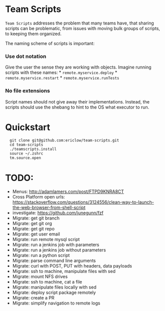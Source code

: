 # Team Scripts
`Team Scripts` addresses the problem that many teams have, that sharing scripts can be problematic, from issues with moving bulk groups of scripts, to keeping them organized.

The naming scheme of scripts is important:

### Use dot notation 
Give the user the sense they are working with objects.  Imagine running scripts with these names: 
    * `remote.myservice.deploy`
    * `remote.myservice.restart`
    * `remote.myservice.runTests`

### No file extensions
Script names should not give away their implementations.  Instead, the scripts should use the shebang to hint to the OS what executor to run.

# Quickstart

```
  git clone git@github.com:ericlow/team-scripts.git
  cd team-scripts
  ./teamscripts.install
  source ~/.zshrc
  tm.source.open
```




# TODO: 
  * Menus: http://adamlamers.com/post/FTPD9KNRA8CT
  * Cross Platform open urls: https://stackoverflow.com/questions/3124556/clean-way-to-launch-the-web-browser-from-shell-script
  * investigate: https://github.com/junegunn/fzf
  * Migrate: get git branch
  * Migrate: get git org
  * Migrate: get git repo
  * Migrate: get user email
  * Migrate: run remote mysql script
  * Migrate: run a jenkins job with parameters
  * Migrate: run a jenkins job without parameters
  * Migrate: run a python script
  * Migrate: parse command line arguments
  * Migrate: curl with POST, PUT with headers, data payloads
  * Migrate: ssh to machine, manipulate files with sed
  * Migrate: mount NFS drives
  * Migrate: ssh to machine, cat a file
  * Migrate: manipulate files locally with sed
  * Migrate: deploy script package remotely
  * Migrate: create a PR 
  * Migrate: simplify navigation to remote logs
